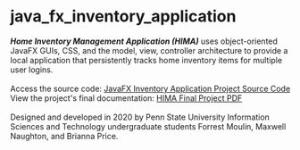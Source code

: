 # java_fx_inventory_application
***Home Inventory Management Application (HIMA)*** uses object-oriented JavaFX GUIs, CSS, and the model, view, controller architecture to provide a local application that persistently tracks home inventory items for multiple user logins. 
<br><br>
Access the source code: <a href="https://github.com/ffm5113/java_fx_inventory_application/tree/main/src">JavaFX Inventory Application Project Source Code</a>
<br>
View the project's final documentation: <a href="https://github.com/ffm5113/java_fx_inventory_application/blob/main/Project%20Final%20Documentation.pdf">HIMA Final Project PDF</a>
<br><br>
Designed and developed in 2020 by Penn State University Information Sciences and Technology undergraduate students Forrest Moulin, Maxwell Naughton, and Brianna Price.
